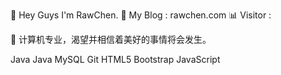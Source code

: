 👋 Hey Guys I'm RawChen.
👾 My Blog : rawchen.com   📊 Visitor : 

🌱 计算机专业，渴望并相信着美好的事情将会发生。

Java Java MySQL Git HTML5 Bootstrap JavaScript
